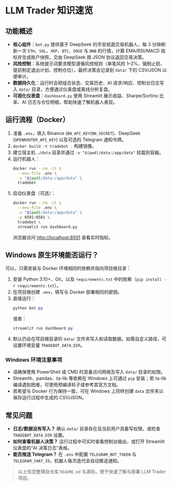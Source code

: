 # LLM Trader 知识速览

## 功能概述
- **核心组件**：`bot.py` 提供基于 DeepSeek 的币安纸面交易机器人，每 3 分钟刷新一次 `ETH`、`SOL`、`XRP`、`BTC`、`DOGE` 与 `BNB` 的行情，计算 EMA/RSI/MACD 指标并生成账户快照，交由 DeepSeek 按 JSON 协议返回交易决策。
- **风险控制**：系统提示词要求模型遵循风控规则（单笔风险 1–2%、强制止损、提前制定退出计划、控制仓位），最终决策会记录到 `data/` 下的 CSV/JSON 以便审计。
- **数据持久化**：运行时会把组合状态、交易历史、AI 请求/响应、控制台日志写入 `data/` 目录，方便通过仪表盘或离线分析复盘。
- **可视化仪表盘**：`dashboard.py` 使用 Streamlit 展示收益、Sharpe/Sortino 比率、AI 日志与仓位明细，帮助快速了解机器人表现。

## 运行流程（Docker）
1. 准备 `.env`，填入 Binance (`BN_API_KEY`/`BN_SECRET`)、DeepSeek (`OPENROUTER_API_KEY`) 以及可选的 Telegram 通知令牌。
2. `docker build -t tradebot .` 构建镜像。
3. 建立宿主机 `./data` 目录并通过 `-v "$(pwd)/data:/app/data"` 挂载到容器。
4. 运行机器人：
   ```bash
   docker run --rm -it \
     --env-file .env \
     -v "$(pwd)/data:/app/data" \
     tradebot
   ```
5. 启动仪表盘（可选）：
   ```bash
   docker run --rm -it \
     --env-file .env \
     -v "$(pwd)/data:/app/data" \
     -p 8501:8501 \
     tradebot \
     streamlit run dashboard.py
   ```
   浏览器访问 <http://localhost:8501> 查看实时指标。

## Windows 原生环境能否运行？
可以，只需安装与 Docker 环境相同的依赖并指向项目根目录：
1. 安装 Python 3.10+、Git，以及 `requirements.txt` 中的依赖（`pip install -r requirements.txt`）。
2. 在项目根创建 `.env`，填写与 Docker 部署相同的密钥。
3. 直接运行：
   ```powershell
   python bot.py
   ```
   或者：
   ```powershell
   streamlit run dashboard.py
   ```
4. 默认仍会在项目根目录的 `data/` 文件夹写入和读取数据。如需自定义路径，可设置环境变量 `TRADEBOT_DATA_DIR`。

### Windows 环境注意事项
- 请确保使用 PowerShell 或 CMD 时具备访问网络及写入 `data/` 目录的权限。
- Streamlit、pandas、ta-lib 等依赖在 Windows 上可通过 `pip` 安装；若 ta-lib 编译遇到困难，可使用预编译轮子或参考其官方文档。
- 若希望与 Docker 行为保持一致，可在 Windows 上同样创建 `data` 文件夹以保存运行过程中生成的 CSV/JSON。

## 常见问题
- **日志/数据没有写入？** 确认 `data/` 目录存在且当前用户具备写权限，或检查 `TRADEBOT_DATA_DIR` 设置。
- **如何查看机器人决策？** 运行过程中可实时查看控制台输出，或打开 Streamlit 仪表盘的“AI 决策日志”表格。
- **能否推送 Telegram？** 在 `.env` 中配置 `TELEGRAM_BOT_TOKEN` 与 `TELEGRAM_CHAT_ID`，机器人每次迭代会自动推送通知。

> 以上信息整理自仓库 `README.md` 与源码，便于快速了解与部署 LLM Trader 项目。

